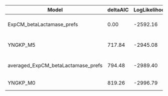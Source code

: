 | Model                              | deltaAIC | LogLikelihood | nParams | ParamValues                                   |
|------------------------------------|----------|---------------|---------|-----------------------------------------------|
| ExpCM_betaLactamase_prefs          | 0.00     | -2592.16      | 6       | beta=1.36, kappa=2.64, omega=0.69             |
| YNGKP_M5                           | 717.84   | -2945.08      | 12      | alpha_omega=0.35, beta_omega=0.70, kappa=2.94 |
| averaged_ExpCM_betaLactamase_prefs | 794.48   | -2989.40      | 6       | beta=0.82, kappa=2.36, omega=0.28             |
| YNGKP_M0                           | 819.26   | -2996.79      | 11      | kappa=2.39, omega=0.28                        |